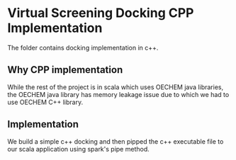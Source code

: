 # Virtual Screening Docking CPP Implementation #

The folder contains docking implementation in c++.

## Why CPP implementation

While the rest of the project is in scala which uses OECHEM java libraries, the OECHEM java library has memory leakage issue due to which we had to use OECHEM C++ library.

## Implementation

We build a simple c++ docking and then pipped the c++ executable file to our scala application using spark's pipe method. 

